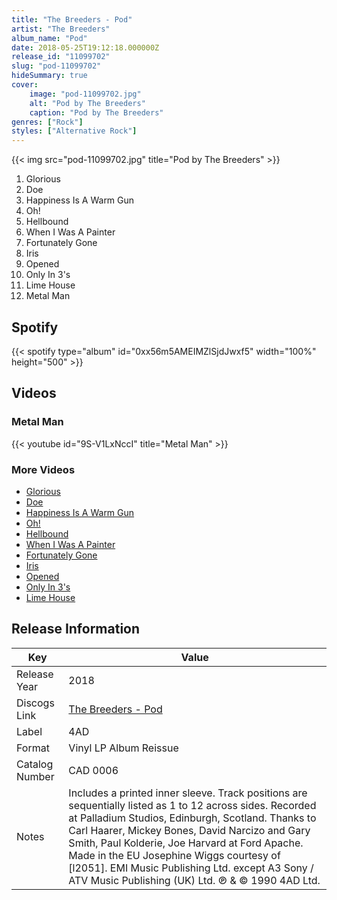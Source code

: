 ```yaml
---
title: "The Breeders - Pod"
artist: "The Breeders"
album_name: "Pod"
date: 2018-05-25T19:12:18.000000Z
release_id: "11099702"
slug: "pod-11099702"
hideSummary: true
cover:
    image: "pod-11099702.jpg"
    alt: "Pod by The Breeders"
    caption: "Pod by The Breeders"
genres: ["Rock"]
styles: ["Alternative Rock"]
---
```


{{< img src="pod-11099702.jpg" title="Pod by The Breeders" >}}

<!-- section break -->

1. Glorious
2. Doe
3. Happiness Is A Warm Gun
4. Oh!
5. Hellbound
6. When I Was A Painter
7. Fortunately Gone
8. Iris
9. Opened
10. Only In 3's
11. Lime House
12. Metal Man

<!-- section break -->


## Spotify
{{< spotify type="album" id="0xx56m5AMEIMZlSjdJwxf5" width="100%" height="500" >}}



## Videos
### Metal Man
{{< youtube id="9S-V1LxNccI" title="Metal Man" >}}<br>

### More Videos

- [Glorious](https://www.youtube.com/watch?v=OSwgWt0UNgE)
- [Doe](https://www.youtube.com/watch?v=wANv31sHYrk)
- [Happiness Is A Warm Gun](https://www.youtube.com/watch?v=LoIyUl10ChQ)
- [Oh!](https://www.youtube.com/watch?v=53sd3y2m1uU)
- [Hellbound](https://www.youtube.com/watch?v=vByo-9H5xBs)
- [When I Was A Painter](https://www.youtube.com/watch?v=3Pe9LS65yM4)
- [Fortunately Gone](https://www.youtube.com/watch?v=9eFufqZ_wBI)
- [Iris](https://www.youtube.com/watch?v=BjNkwC59tp4)
- [Opened](https://www.youtube.com/watch?v=wFMxXEcATxk)
- [Only In 3's](https://www.youtube.com/watch?v=6LM6hA4NyO8)
- [Lime House](https://www.youtube.com/watch?v=fjsELVfqFFw)


## Release Information
|  Key           | Value                                                |
| ---------------| ---------------------------------------------------- |
| Release Year   | 2018                                   |
| Discogs Link   | [The Breeders - Pod](https://www.discogs.com/release/11099702-The-Breeders-Pod) |
| Label          | 4AD |
| Format         | Vinyl LP Album Reissue |
| Catalog Number | CAD 0006 |
| Notes | Includes a printed inner sleeve. Track positions are sequentially listed as 1 to 12 across sides.  Recorded at Palladium Studios, Edinburgh, Scotland. Thanks to Carl Haarer, Mickey Bones, David Narcizo and Gary Smith, Paul Kolderie, Joe Harvard at Ford Apache.  Made in the EU  Josephine Wiggs courtesy of [l2051].  EMI Music Publishing Ltd. except A3 Sony / ATV Music Publishing (UK) Ltd.  ℗ & © 1990 4AD Ltd. |